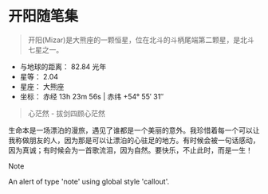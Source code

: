 # 开阳随笔集

> 开阳(Mizar)是大熊座的一颗恒星，位在北斗的斗柄尾端第二颗星，是北斗七星之一。

- 与地球的距离： 82.84 光年
- 星等： 2.04
- 星座： 大熊座
- 坐标： 赤经 13h 23m 56s | 赤纬 +54° 55′ 31″

> 心茫然 - 拔剑四顾心茫然

生命本是一场漂泊的漫旅，遇见了谁都是一个美丽的意外。我珍惜着每一个可以让我称做朋友的人，因为那是可以让漂泊的心驻足的地方。有时候会被一句话感动，因为真诚；有时候会为一首歌流泪，因为自然。要快乐，不止此时，而是一生！


> [!NOTE]
> An alert of type 'note' using global style 'callout'.